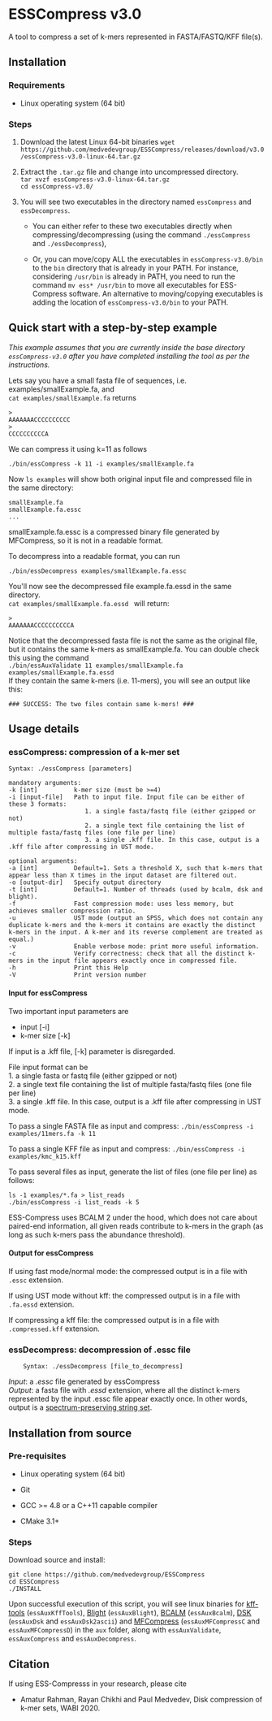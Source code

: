 # ESSCompress v3.0

A tool to compress a set of k-mers represented in FASTA/FASTQ/KFF file(s). 


## Installation

### Requirements

- Linux operating system (64 bit)

### Steps

1. Download the latest Linux 64-bit binaries
`wget https://github.com/medvedevgroup/ESSCompress/releases/download/v3.0/essCompress-v3.0-linux-64.tar.gz`

2. Extract the `.tar.gz` file and change into uncompressed directory.   
`tar xvzf essCompress-v3.0-linux-64.tar.gz`   
`cd essCompress-v3.0/`


3. You will see two executables in the directory named `essCompress` and `essDecompress`.

	- You can either refer to these two executables
	directly when compressing/decompressing (using the command `./essCompress` and `./essDecompress`),

	- Or, you can move/copy ALL the executables in `essCompress-v3.0/bin` to the `bin` directory that is already in your PATH. For instance, considering `/usr/bin` is already in PATH, you need to run the command `mv ess* /usr/bin` to move all executables for ESS-Compress software. An alternative to moving/copying executables is adding the location of `essCompress-v3.0/bin` to your PATH.


## Quick start with a step-by-step example

*This example assumes that you are currently inside the base directory `essCompress-v3.0` after you have completed installing the tool as per the instructions.*

Lets say you have a small fasta file of sequences, i.e. examples/smallExample.fa, and   
`cat examples/smallExample.fa` returns

```
>
AAAAAAACCCCCCCCCC
>
CCCCCCCCCCA
```
We can compress it using k=11 as follows
```
./bin/essCompress -k 11 -i examples/smallExample.fa
```  
Now `ls examples` will show both original input file and compressed file in the same directory:

```
smallExample.fa
smallExample.fa.essc
...
```
smallExample.fa.essc is a compressed binary file generated by MFCompress, so it is not in a readable format.

To decompress into a readable format, you can run
```
./bin/essDecompress examples/smallExample.fa.essc   
```

You'll now see the decompressed file example.fa.essd in the same directory.   
`cat examples/smallExample.fa.essd ` will return:    

```
>
AAAAAAACCCCCCCCCCA
```
Notice that the decompressed fasta file is not the same as the original file, but it contains the same k-mers as smallExample.fa. You can double check this using the command   
`./bin/essAuxValidate 11 examples/smallExample.fa examples/smallExample.fa.essd`   
If they contain the same k-mers (i.e. 11-mers), you will see an output like this:

```
### SUCCESS: The two files contain same k-mers! ###
```


## Usage details

### essCompress: compression of a k-mer set
```
Syntax: ./essCompress [parameters] 

mandatory arguments:
-k [int]          k-mer size (must be >=4)
-i [input-file]   Path to input file. Input file can be either of these 3 formats:
                     1. a single fasta/fastq file (either gzipped or not)   
                     2. a single text file containing the list of multiple fasta/fastq files (one file per line)
                     3. a single .kff file. In this case, output is a .kff file after compressing in UST mode.

optional arguments:
-a [int]          Default=1. Sets a threshold X, such that k-mers that appear less than X times in the input dataset are filtered out. 
-o [output-dir]   Specify output directory
-t [int]          Default=1. Number of threads (used by bcalm, dsk and blight). 
-f                Fast compression mode: uses less memory, but achieves smaller compression ratio.
-u                UST mode (output an SPSS, which does not contain any duplicate k-mers and the k-mers it contains are exactly the distinct k-mers in the input. A k-mer and its reverse complement are treated as equal.)
-v                Enable verbose mode: print more useful information.
-c                Verify correctness: check that all the distinct k-mers in the input file appears exactly once in compressed file.
-h                Print this Help
-V                Print version number
```

#### Input for essCompress

Two important input parameters are   
* input [-i]     
* k-mer size [-k]   

If input is a .kff file, [-k] parameter is disregarded.   

File input format can be   
	1. a single fasta or fastq file (either gzipped or not)   
	2. a single text file containing the list of multiple fasta/fastq files (one file per line)	  
	3. a single .kff file. In this case, output is a .kff file after compressing in UST mode.
 

To pass a single FASTA file as input and compress: `./bin/essCompress -i examples/11mers.fa -k 11`


To pass a single KFF file as input and compress: `./bin/essCompress -i examples/kmc_k15.kff`

To pass several files as input, generate the list of files (one file per line) as follows:

```
ls -1 examples/*.fa > list_reads   
./bin/essCompress -i list_reads -k 5
```

ESS-Compress uses BCALM 2 under the hood, which does not care about paired-end information, all given reads contribute to k-mers in the graph (as long as such k-mers pass the abundance threshold).



#### Output for essCompress
If using fast mode/normal mode:
the compressed output is in a file with `.essc` extension.

If using UST mode without kff:
the compressed output is in a file with `.fa.essd` extension.

If compressing a kff file:
the compressed output is in a file with `.compressed.kff` extension.

### essDecompress: decompression of .essc file

        Syntax: ./essDecompress [file_to_decompress]

*Input*: a *.essc* file generated by essCompress   
*Output*: a fasta file with *.essd* extension, where all the distinct k-mers represented by the input .essc file appear exactly once. In other words, output is a [spectrum-preserving string set](http://doi.org/10.1007/978-3-030-45257-5_10).


## Installation from source

### Pre-requisites
- Linux operating system (64 bit)

- Git

- GCC >= 4.8 or a C++11 capable compiler   

- CMake 3.1+   

### Steps

Download source and install:

```
git clone https://github.com/medvedevgroup/ESSCompress
cd ESSCompress
./INSTALL
```

Upon successful execution of this script, you will see linux binaries for [kff-tools](https://github.com/Kmer-File-Format/kff-tools) (`essAuxKffTools`), [Blight](https://github.com/malfoy/blight) (`essAuxBlight`), [BCALM](https://github.com/GATB/bcalm) (`essAuxBcalm`), [DSK](https://github.com/GATB/dsk) (`essAuxDsk` and `essAuxDsk2ascii`) and [MFCompress](http://bioinformatics.ua.pt/software/mfcompress/) (`essAuxMFCompressC` and `essAuxMFCompressD`) in the `aux` folder, along with `essAuxValidate`, `essAuxCompress` and `essAuxDecompress`.



## Citation

If using ESS-Compresss in your research, please cite
* Amatur Rahman, Rayan Chikhi and Paul Medvedev, Disk compression of k-mer sets, WABI 2020.
